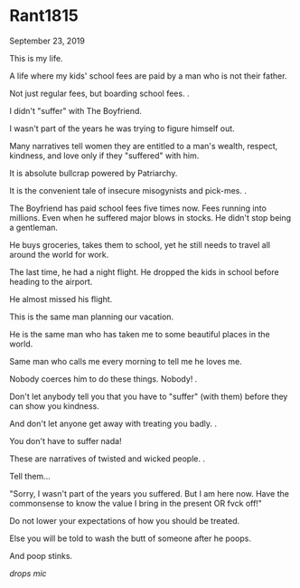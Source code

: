 # Rant1815


September 23, 2019

This is my life. 

A life where my kids' school fees are paid by a man who is not their father.

Not just regular fees, but boarding school fees. 
.

I didn't "suffer" with The Boyfriend.

I wasn't part of the years he was trying to figure himself out. 

Many narratives tell women they are entitled to a man's wealth, respect, kindness, and love only if they "suffered" with him. 

It is absolute bullcrap powered by Patriarchy. 

It is the convenient tale of insecure misogynists and pick-mes.
.

The Boyfriend has paid school fees five times now. Fees running into millions. Even when he suffered major blows in stocks. He didn't stop being a gentleman.

He buys groceries, takes them to school, yet he still needs to travel all around the world for work.

The last time, he had a night flight. He dropped the kids in school before heading to the airport. 

He almost missed his flight.

This is the same man planning our vacation. 

He is the same man who has taken me to some beautiful places in the world. 

Same man who calls me every morning to tell me he loves me.

Nobody coerces him to do these things. Nobody!
.

Don't let anybody tell you that you have to "suffer" (with them) before they can show you kindness.

And don't let anyone get away with treating you  badly. 
.

You don't have to suffer nada!

These are narratives of twisted and wicked people. 
.

Tell them...

"Sorry, I wasn't part of the years you suffered.  But I am here now. Have the commonsense to know the value I bring in the present OR fvck off!"

Do not lower your expectations of how you should be treated. 

Else you will be told to wash the butt of someone after he poops.

And poop stinks. 

*drops mic*